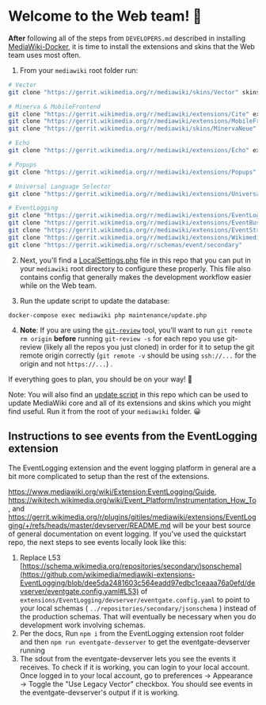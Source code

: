 # Welcome to the Web team! 👋

**After** following all of the steps from `DEVELOPERS.md` described in installing
[MediaWiki-Docker](https://www.mediawiki.org/wiki/MediaWiki-Docker), it is time
to install the extensions and skins that the Web team uses most often.

1) From your `mediawiki` root folder run:

```sh
# Vector
git clone "https://gerrit.wikimedia.org/r/mediawiki/skins/Vector" skins/Vector

# Minerva & MobileFrontend
git clone "https://gerrit.wikimedia.org/r/mediawiki/extensions/Cite" extensions/Cite
git clone "https://gerrit.wikimedia.org/r/mediawiki/extensions/MobileFrontend" extensions/MobileFrontend
git clone "https://gerrit.wikimedia.org/r/mediawiki/skins/MinervaNeue" skins/MinervaNeue

# Echo
git clone "https://gerrit.wikimedia.org/r/mediawiki/extensions/Echo" extensions/Echo

# Popups
git clone "https://gerrit.wikimedia.org/r/mediawiki/extensions/Popups" extensions/Popups

# Universal Language Selector
git clone "https://gerrit.wikimedia.org/r/mediawiki/extensions/UniversalLanguageSelector" extensions/UniversalLanguageSelector

# EventLogging
git clone "https://gerrit.wikimedia.org/r/mediawiki/extensions/EventLogging" extensions/EventLogging
git clone "https://gerrit.wikimedia.org/r/mediawiki/extensions/EventBus" extensions/EventBus
git clone "https://gerrit.wikimedia.org/r/mediawiki/extensions/EventStreamConfig" extensions/EventStreamConfig
git clone "https://gerrit.wikimedia.org/r/mediawiki/extensions/WikimediaEvents" extensions/WikimediaEvents
git clone "https://gerrit.wikimedia.org/r/schemas/event/secondary"
```

2) Next, you'll find a [LocalSettings.php](LocalSettings.php) file in this repo
that you can put in your `mediawiki` root directory to configure these properly.
This file also contains config that generally makes the development workflow
easier while on the Web team.

3) Run the update script to update the database:
```
docker-compose exec mediawiki php maintenance/update.php
```

4) **Note**: If you are using the [`git-review`](https://www.mediawiki.org/wiki/Gerrit/Tutorial#Prepare_to_work_with_Gerrit) tool, you'll want to run `git remote rm origin` **before** running `git-review -s` for each repo you use git-review (likely all the repos you just cloned) in order for it to setup the git remote origin correctly (`git remote -v` should be using `ssh://...` for the origin and not `https://...`) .

If everything goes to plan, you should be on your way! 🎉

Note: You will also find an [update script](update.sh) in this repo which can be used
to update MediaWiki core and all of its extensions and skins which you might
find useful. Run it from the root of your `mediawiki` folder. 😀

## Instructions to see events from the EventLogging extension

The EventLogging extension and the event logging platform in general are a bit more complicated to setup than the rest of the extensions.

https://www.mediawiki.org/wiki/Extension:EventLogging/Guide, https://wikitech.wikimedia.org/wiki/Event_Platform/Instrumentation_How_To, and https://gerrit.wikimedia.org/r/plugins/gitiles/mediawiki/extensions/EventLogging/+/refs/heads/master/devserver/README.md will be your best source of general documentation on event logging. If you've used the quickstart repo, the next steps to see events locally look like this:

1. Replace L53 [https://schema.wikimedia.org/repositories/secondary/jsonschema](https://github.com/wikimedia/mediawiki-extensions-EventLogging/blob/dee5da2481603c564eadd97edbc1ceaaa76a0efd/devserver/eventgate.config.yaml#L53)  of `extensions/EventLogging/devserver/eventgate.config.yaml` to point to your local schemas  ( `../repositories/secondary/jsonschema` ) instead of the production schemas. That will eventually be necessary when you do development work involving schemas.
2. Per the docs,  Run `npm i`  from the EventLogging extension root folder and then `npm run eventgate-devserver`  to get the eventgate-devserver running
3. The sdout from the eventgate-devserver lets you see the events it receives. To check if it is working, you can login to your local account. Once logged in to your local account, go to preferences -> Appearance -> Toggle the "Use Legacy Vector" checkbox. You should see events in the eventgate-devserver's output if it is working.
